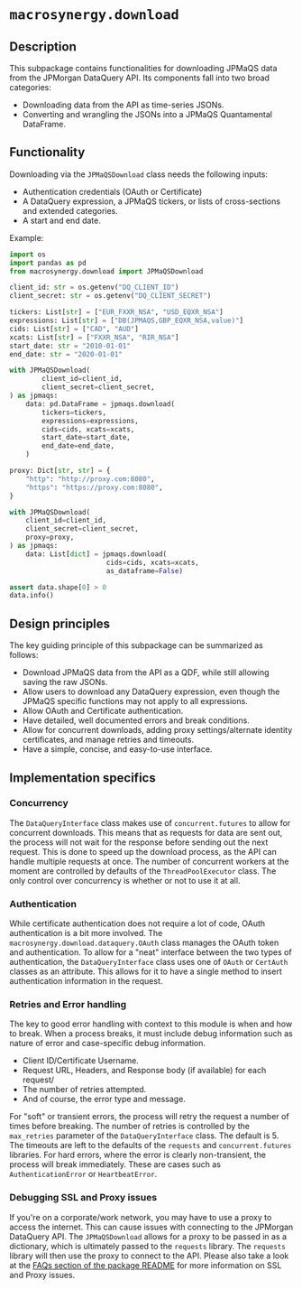 # `macrosynergy.download`

## Description

This subpackage contains functionalities for downloading JPMaQS data from the JPMorgan DataQuery API.
Its components fall into two broad categories:

- Downloading data from the API as time-series JSONs.
- Converting and wrangling the JSONs into a JPMaQS Quantamental DataFrame.

## Functionality

Downloading via the `JPMaQSDownload` class needs the following inputs:

- Authentication credentials (OAuth or Certificate)
- A DataQuery expression, a JPMaQS tickers, or lists of cross-sections and extended categories.
- A start and end date.

Example:

```python
import os
import pandas as pd
from macrosynergy.download import JPMaQSDownload

client_id: str = os.getenv("DQ_CLIENT_ID")
client_secret: str = os.getenv("DQ_CLIENT_SECRET")

tickers: List[str] = ["EUR_FXXR_NSA", "USD_EQXR_NSA"]
expressions: List[str] = ["DB(JPMAQS,GBP_EQXR_NSA,value)"]
cids: List[str] = ["CAD", "AUD"]
xcats: List[str] = ["FXXR_NSA", "RIR_NSA"]
start_date: str = "2010-01-01"
end_date: str = "2020-01-01"

with JPMaQSDownload(
        client_id=client_id,
        client_secret=client_secret,
) as jpmaqs:
    data: pd.DataFrame = jpmaqs.download(
        tickers=tickers,
        expressions=expressions,
        cids=cids, xcats=xcats,
        start_date=start_date,
        end_date=end_date,
    )

proxy: Dict[str, str] = {
    "http": "http://proxy.com:8080",
    "https": "https://proxy.com:8080",
}

with JPMaQSDownload(
    client_id=client_id,
    client_secret=client_secret,
    proxy=proxy,
) as jpmaqs:
    data: List[dict] = jpmaqs.download(
                        cids=cids, xcats=xcats,
                        as_dataframe=False)

assert data.shape[0] > 0
data.info()
```

## Design principles

The key guiding principle of this subpackage can be summarized as follows:

- Download JPMaQS data from the API as a QDF, while still allowing saving the raw JSONs.
- Allow users to download any DataQuery expression, even though the JPMaQS specific functions may not apply to all expressions.
- Allow OAuth and Certificate authentication.
- Have detailed, well documented errors and break conditions.
- Allow for concurrent downloads, adding proxy settings/alternate identity certificates, and manage retries and timeouts.
- Have a simple, concise, and easy-to-use interface.

## Implementation specifics

### Concurrency

The `DataQueryInterface` class makes use of `concurrent.futures` to allow for concurrent downloads. This means that as requests for data are sent out, the process will not wait for the response before sending out the next request. This is done to speed up the download process, as the API can handle multiple requests at once. The number of concurrent workers at the moment are controlled by defaults of the `ThreadPoolExecutor` class. The only control over concurrency is whether or not to use it at all.

### Authentication

While certificate authentication does not require a lot of code, OAuth authentication is a bit more involved. The `macrosynergy.download.dataquery.OAuth` class manages the OAuth token and authentication. To allow for a "neat" interface between the two types of authentication, the `DataQueryInterface` class uses one of `OAuth` or `CertAuth` classes as an attribute. This allows for it to have a single method to insert authentication information in the request.

### Retries and Error handling

The key to good error handling with context to this module is when and how to break. When a process breaks, it must include debug information such as nature of error and case-specific debug information.

- Client ID/Certificate Username.
- Request URL, Headers, and Response body (if available) for each request/
- The number of retries attempted.
- And of course, the error type and message.

For "soft" or transient errors, the process will retry the request a number of times before breaking. The number of retries is controlled by the `max_retries` parameter of the `DataQueryInterface` class. The default is 5. The timeouts are left to the defaults of the `requests` and `concurrent.futures` libraries.
For hard errors, where the error is clearly non-transient, the process will break immediately. These are cases such as `AuthenticationError` or `HeartbeatError`.

### Debugging SSL and Proxy issues

If you're on a corporate/work network, you may have to use a proxy to access the internet. This can cause issues with connecting to the JPMorgan DataQuery API. The `JPMaQSDownload` allows for a proxy to be passed in as a dictionary, which is ultimately passed to the `requests` library. The `requests` library will then use the proxy to connect to the API.
Please also take a look at the [FAQs section of the package README](https://github.com/macrosynergy/macrosynergy#faqs-and-troubleshooting) for more information on SSL and Proxy issues.
